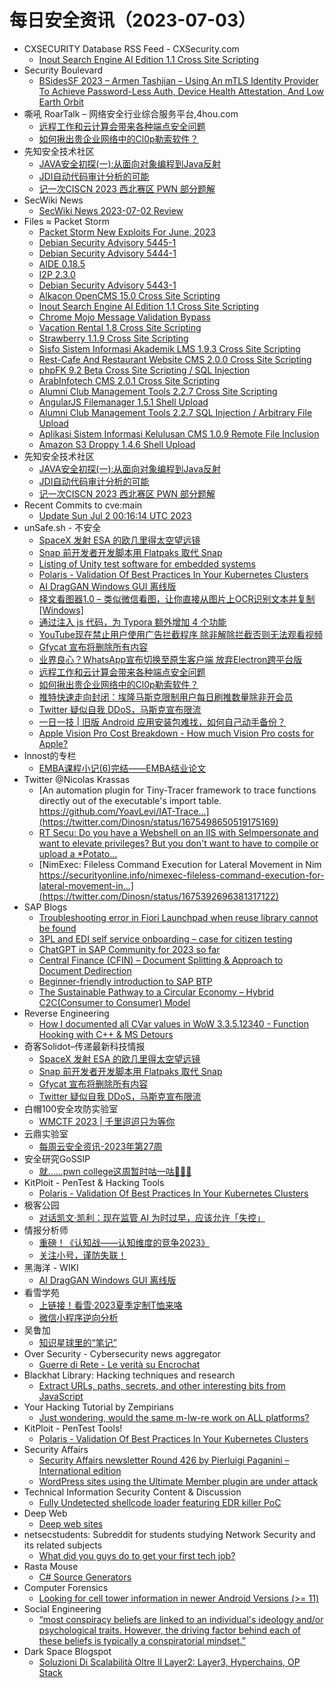 # 每日安全资讯（2023-07-03）

- CXSECURITY Database RSS Feed - CXSecurity.com
  - [Inout Search Engine AI Edition 1.1 Cross Site Scripting](https://cxsecurity.com/issue/WLB-2023070003)
- Security Boulevard
  - [BSidesSF 2023 –  Armen Tashjian – Using An mTLS Identity Provider To Achieve Password-Less Auth, Device Health Attestation, And Low Earth Orbit](https://securityboulevard.com/2023/07/bsidessf-2023-armen-tashjian-using-an-mtls-identity-provider-to-achieve-password-less-auth-device-health-attestation-and-low-earth-orbit/)
- 嘶吼 RoarTalk – 网络安全行业综合服务平台,4hou.com
  - [远程工作和云计算会带来各种端点安全问题](https://www.4hou.com/posts/DZwk)
  - [如何揪出贵企业网络中的Cl0p勒索软件？](https://www.4hou.com/posts/YYVY)
- 先知安全技术社区
  - [JAVA安全初探(一):从面向对象编程到Java反射](https://xz.aliyun.com/t/12649)
  - [JDI自动代码审计分析的可能](https://xz.aliyun.com/t/12651)
  - [记一次CISCN 2023 西北赛区 PWN 部分题解](https://xz.aliyun.com/t/12650)
- SecWiki News
  - [SecWiki News 2023-07-02 Review](http://www.sec-wiki.com/?2023-07-02)
- Files ≈ Packet Storm
  - [Packet Storm New Exploits For June, 2023](https://packetstormsecurity.com/files/173267/202306-exploits.tgz)
  - [Debian Security Advisory 5445-1](https://packetstormsecurity.com/files/173266/dsa-5445-1.txt)
  - [Debian Security Advisory 5444-1](https://packetstormsecurity.com/files/173265/dsa-5444-1.txt)
  - [AIDE 0.18.5](https://packetstormsecurity.com/files/173264/aide-0.18.5.tar.gz)
  - [I2P 2.3.0](https://packetstormsecurity.com/files/173263/i2psource_2.3.0.tar.bz2)
  - [Debian Security Advisory 5443-1](https://packetstormsecurity.com/files/173262/dsa-5443-1.txt)
  - [Alkacon OpenCMS 15.0 Cross Site Scripting](https://packetstormsecurity.com/files/173261/alkaconopencms150-xss.txt)
  - [Inout Search Engine AI Edition 1.1 Cross Site Scripting](https://packetstormsecurity.com/files/173260/inoutseaie11-xss.txt)
  - [Chrome Mojo Message Validation Bypass](https://packetstormsecurity.com/files/173259/GS20230702181333.tgz)
  - [Vacation Rental 1.8 Cross Site Scripting](https://packetstormsecurity.com/files/173258/vacationrental18-xss.txt)
  - [Strawberry 1.1.9 Cross Site Scripting](https://packetstormsecurity.com/files/173257/strawberry119-xss.txt)
  - [Sisfo Sistem Informasi Akademik LMS 1.9.3 Cross Site Scripting](https://packetstormsecurity.com/files/173256/ssialms193-xss.txt)
  - [Rest-Cafe And Restaurant Website CMS 2.0.0 Cross Site Scripting](https://packetstormsecurity.com/files/173255/restcaferwcms200-xss.txt)
  - [phpFK 9.2 Beta Cross Site Scripting / SQL Injection](https://packetstormsecurity.com/files/173254/phpfk92beta-sqlxss.txt)
  - [ArabInfotech CMS 2.0.1 Cross Site Scripting](https://packetstormsecurity.com/files/173253/arabinfotechcms201-xss.txt)
  - [Alumni Club Management Tools 2.2.7 Cross Site Scripting](https://packetstormsecurity.com/files/173252/acmt227-xss.txt)
  - [AngularJS Filemanager 1.5.1 Shell Upload](https://packetstormsecurity.com/files/173251/angularjsfm151-shell.txt)
  - [Alumni Club Management Tools 2.2.7 SQL Injection / Arbitrary File Upload](https://packetstormsecurity.com/files/173250/acmt227-sqlupload.txt)
  - [Aplikasi Sistem Informasi Kelulusan CMS 1.0.9 Remote File Inclusion](https://packetstormsecurity.com/files/173249/asikcms109-rfi.txt)
  - [Amazon S3 Droppy 1.4.6 Shell Upload](https://packetstormsecurity.com/files/173248/amazons3droppy146-shell.txt)
- 先知安全技术社区
  - [JAVA安全初探(一):从面向对象编程到Java反射](https://xz.aliyun.com/t/12649)
  - [JDI自动代码审计分析的可能](https://xz.aliyun.com/t/12651)
  - [记一次CISCN 2023 西北赛区 PWN 部分题解](https://xz.aliyun.com/t/12650)
- Recent Commits to cve:main
  - [Update Sun Jul  2 00:16:14 UTC 2023](https://github.com/trickest/cve/commit/f195756c186bccbe4f2eef1e1e7c149a49aaac6e)
- unSafe.sh - 不安全
  - [SpaceX 发射 ESA 的欧几里得太空望远镜](https://buaq.net/go-171003.html)
  - [Snap 前开发者开发脚本用 Flatpaks 取代 Snap](https://buaq.net/go-171004.html)
  - [Listing of Unity test software for embedded systems](https://buaq.net/go-170993.html)
  - [Polaris - Validation Of Best Practices In Your Kubernetes Clusters](https://buaq.net/go-170994.html)
  - [AI DragGAN Windows GUI 离线版](https://buaq.net/go-170991.html)
  - [择文看图器1.0 – 类似微信看图，让你直接从图片上OCR识别文本并复制[Windows]](https://buaq.net/go-170988.html)
  - [通过注入 js 代码，为 Typora 额外增加 4 个功能](https://buaq.net/go-170989.html)
  - [YouTube现在禁止用户使用广告拦截程序 除非解除拦截否则无法观看视频](https://buaq.net/go-170987.html)
  - [Gfycat 宣布将删除所有内容](https://buaq.net/go-170986.html)
  - [业界良心？WhatsApp宣布切换至原生客户端 放弃Electron跨平台版](https://buaq.net/go-170984.html)
  - [远程工作和云计算会带来各种端点安全问题](https://buaq.net/go-170980.html)
  - [如何揪出贵企业网络中的Cl0p勒索软件？](https://buaq.net/go-170981.html)
  - [推特快速走向封闭：埃隆马斯克限制用户每日刷推数量除非开会员](https://buaq.net/go-170978.html)
  - [Twitter 疑似自我 DDoS，马斯克宣布限流](https://buaq.net/go-170983.html)
  - [一日一技 | 旧版 Android 应用安装包难找，如何自己动手备份？](https://buaq.net/go-170979.html)
  - [Apple Vision Pro Cost Breakdown - How much Vision Pro costs for Apple?](https://buaq.net/go-170966.html)
- Innost的专栏
  - [EMBA课程小记(6)完结——EMBA结业论文](https://blog.csdn.net/Innost/article/details/131507601)
- Twitter @Nicolas Krassas
  - [An automation plugin for Tiny-Tracer framework to trace functions directly out of the executable's import table. https://github.com/YoavLevi/IAT-Trace...](https://twitter.com/Dinosn/status/1675498650519175169)
  - [RT Secu: Do you have a Webshell on an IIS with SeImpersonate and want to elevate privileges? But you don't want to have to compile or upload a *Potato...](https://twitter.com/secu_x11/status/1675481117384646656)
  - [NimExec: Fileless Command Execution for Lateral Movement in Nim https://securityonline.info/nimexec-fileless-command-execution-for-lateral-movement-in...](https://twitter.com/Dinosn/status/1675392696381317122)
- SAP Blogs
  - [Troubleshooting error in Fiori Launchpad when reuse library cannot be found](https://blogs.sap.com/2023/07/02/troubleshooting-error-in-fiori-launchpad-when-reuse-library-cannot-be-found/)
  - [3PL and EDI self service onboarding – case for citizen testing](https://blogs.sap.com/2023/07/02/3pl-and-edi-self-service-onboarding-case-for-citizen-testing/)
  - [ChatGPT in SAP Community for 2023 so far](https://blogs.sap.com/2023/07/02/chatgpt-in-sap-community-for-2023-so-far/)
  - [Central Finance (CFIN) – Document Splitting & Approach to Document Dedirection](https://blogs.sap.com/2023/07/02/central-finance-cfin-document-splitting-approach-to-document-dedirection/)
  - [Beginner-friendly introduction to SAP BTP](https://blogs.sap.com/2023/07/02/beginner-friendly-introduction-to-sap-btp/)
  - [The Sustainable Pathway to a Circular Economy – Hybrid C2C(Consumer to Consumer) Model](https://blogs.sap.com/2023/07/02/the-sustainable-pathway-to-a-circular-economy-hybrid-c2cconsumer-to-consumer-model/)
- Reverse Engineering
  - [How I documented all CVar values in WoW 3.3.5.12340 - Function Hooking with C++ & MS Detours](https://www.reddit.com/r/ReverseEngineering/comments/14otibo/how_i_documented_all_cvar_values_in_wow_33512340/)
- 奇客Solidot–传递最新科技情报
  - [SpaceX 发射 ESA 的欧几里得太空望远镜](https://www.solidot.org/story?sid=75399)
  - [Snap 前开发者开发脚本用 Flatpaks 取代 Snap](https://www.solidot.org/story?sid=75398)
  - [Gfycat 宣布将删除所有内容](https://www.solidot.org/story?sid=75397)
  - [Twitter 疑似自我 DDoS，马斯克宣布限流](https://www.solidot.org/story?sid=75396)
- 白帽100安全攻防实验室
  - [WMCTF 2023 | 千里迢迢只为等你](https://mp.weixin.qq.com/s?__biz=MzIxMDYyNTk3Nw==&mid=2247513020&idx=1&sn=93861595fa541a9fc81813aee55e90e1&chksm=9763476aa014ce7c28f5f9f32f5b095249034d1093e6651aed3efba30b2c4cf2ed1c32cf0216&scene=58&subscene=0#rd)
- 云鼎实验室
  - [每周云安全资讯-2023年第27周](https://mp.weixin.qq.com/s?__biz=MzU3ODAyMjg4OQ==&mid=2247494977&idx=1&sn=f76a376b8dbe65dfe57d6f7c20a71b46&chksm=fd7911c7ca0e98d1edeadf05cdba14b059a00f4f827e08a38b8a6cb221bf5c7ab8f8fc08101b&scene=58&subscene=0#rd)
- 安全研究GoSSIP
  - [就......pwn college这周暂时咕一咕🙇🏻‍♂️](https://mp.weixin.qq.com/s?__biz=Mzg5ODUxMzg0Ng==&mid=2247495682&idx=1&sn=4bf60e4c93b6157b4c5b90e05f2e2e15&chksm=c063dedbf71457cd2d765f26ce697b76eee5fab343eca8ef30f896be86eae5ffc38d507f463d&scene=58&subscene=0#rd)
- KitPloit - PenTest & Hacking Tools
  - [Polaris - Validation Of Best Practices In Your Kubernetes Clusters](http://www.kitploit.com/2023/07/polaris-validation-of-best-practices-in.html)
- 极客公园
  - [对话凯文·凯利：现在监管 AI 为时过早，应该允许「失控」](https://mp.weixin.qq.com/s?__biz=MTMwNDMwODQ0MQ==&mid=2652997394&idx=1&sn=cc867d343d858f5ebb027abde3e8c944&chksm=7e54faa4492373b2ddb18e881c97b3eec6d5517d467a2d106e01d9d266381773acc84c69894e&scene=58&subscene=0#rd)
- 情报分析师
  - [重磅！《认知战——认知维度的竞争2023》](https://mp.weixin.qq.com/s?__biz=MzA3Mjc1MTkwOA==&mid=2650534400&idx=1&sn=f2916b27fdeacdbead4de3e452e92ae6&chksm=8716dc4bb061555d73596e26665e17103bd998212daeaddf658525a4bcff5f61e08fc248b31b&scene=58&subscene=0#rd)
  - [关注小号，谨防失联！](https://mp.weixin.qq.com/s?__biz=MzA3Mjc1MTkwOA==&mid=2650534400&idx=2&sn=2213babea86af53d6972bee688a88306&chksm=8716dc4bb061555dad84483eedbc5997faf676e019002d4097f57d379346b3ef7187e9c93118&scene=58&subscene=0#rd)
- 黑海洋 - WIKI
  - [AI DragGAN Windows GUI 离线版](https://blog.upx8.com/3665)
- 看雪学苑
  - [上链接！看雪·2023夏季定制T恤来咯](https://mp.weixin.qq.com/s?__biz=MjM5NTc2MDYxMw==&mid=2458508405&idx=1&sn=e61bb168140a3bc3100d90ccae789b62&chksm=b18eecff86f965e997ac474efe1bb3745d8b9786e6514799e571fce7e53c09f98fe2643ac571&scene=58&subscene=0#rd)
  - [​微信小程序逆向分析](https://mp.weixin.qq.com/s?__biz=MjM5NTc2MDYxMw==&mid=2458508405&idx=2&sn=fe370aacb58a06eb29cf4a054b8248ca&chksm=b18eecff86f965e93a70711898b2eacebda7cc89bd50da67291f4c2521d2b87faa2d502e2a0e&scene=58&subscene=0#rd)
- 吴鲁加
  - [知识星球里的“笔记”](https://mp.weixin.qq.com/s?__biz=Mzg5NDY4ODM1MA==&mid=2247484446&idx=1&sn=7035e6cc0c37481061e9f92f6c055443&chksm=c01a892ff76d00394c0b11527450f07088807569a663a6adf5bd4739965721dfde4d57f55ec3&scene=58&subscene=0#rd)
- Over Security - Cybersecurity news aggregator
  - [Guerre di Rete - Le verità su Encrochat](https://guerredirete.substack.com/p/guerre-di-rete-le-verita-su-encrochat)
- Blackhat Library: Hacking techniques and research
  - [Extract URLs, paths, secrets, and other interesting bits from JavaScript](https://www.reddit.com/r/blackhat/comments/14ol0lh/extract_urls_paths_secrets_and_other_interesting/)
- Your Hacking Tutorial by Zempirians
  - [Just wondering, would the same m-lw-re work on ALL platforms?](https://www.reddit.com/r/HowToHack/comments/14obd7c/just_wondering_would_the_same_mlwre_work_on_all/)
- KitPloit - PenTest Tools!
  - [Polaris - Validation Of Best Practices In Your Kubernetes Clusters](http://www.kitploit.com/2023/07/polaris-validation-of-best-practices-in.html)
- Security Affairs
  - [Security Affairs newsletter Round 426 by Pierluigi Paganini – International edition](https://securityaffairs.com/148038/breaking-news/security-affairs-newsletter-round-426-by-pierluigi-paganini-international-edition.html)
  - [WordPress sites using the Ultimate Member plugin are under attack](https://securityaffairs.com/148030/hacking/wordpress-ultimate-member-plugin-attacks.html)
- Technical Information Security Content & Discussion
  - [Fully Undetected shellcode loader featuring EDR killer PoC](https://www.reddit.com/r/netsec/comments/14olph5/fully_undetected_shellcode_loader_featuring_edr/)
- Deep Web
  - [Deep web sites](https://www.reddit.com/r/deepweb/comments/14of6j0/deep_web_sites/)
- netsecstudents: Subreddit for students studying Network Security and its related subjects
  - [What did you guys do to get your first tech job?](https://www.reddit.com/r/netsecstudents/comments/14od49t/what_did_you_guys_do_to_get_your_first_tech_job/)
- Rasta Mouse
  - [C# Source Generators](https://rastamouse.me/csharp-source-generators/)
- Computer Forensics
  - [Looking for cell tower information in newer Android Versions (>= 11)](https://www.reddit.com/r/computerforensics/comments/14orc7p/looking_for_cell_tower_information_in_newer/)
- Social Engineering
  - [“most conspiracy beliefs are linked to an individual's ideology and/or psychological traits. However, the driving factor behind each of these beliefs is typically a conspiratorial mindset.”](https://www.reddit.com/r/SocialEngineering/comments/14oplqe/most_conspiracy_beliefs_are_linked_to_an/)
- Dark Space Blogspot
  - [Soluzioni Di Scalabilità Oltre Il Layer2: Layer3, Hyperchains, OP Stack](http://darkwhite666.blogspot.com/2023/07/soluzioni-di-scalabilita-oltre-il.html)
